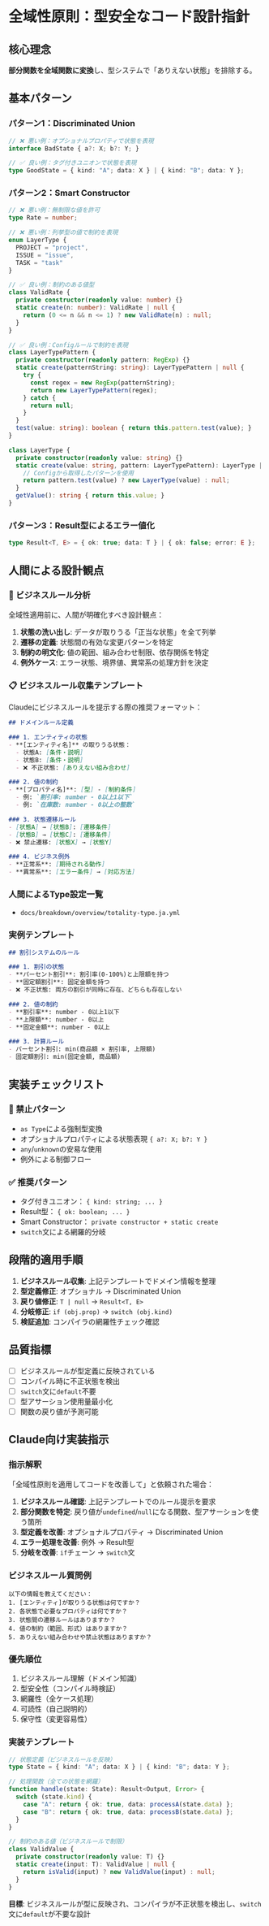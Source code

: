 # 全域性原則：型安全なコード設計指針

## 核心理念
**部分関数を全域関数に変換**し、型システムで「ありえない状態」を排除する。

## 基本パターン

### パターン1：Discriminated Union
```typescript
// ❌ 悪い例：オプショナルプロパティで状態を表現
interface BadState { a?: X; b?: Y; }

// ✅ 良い例：タグ付きユニオンで状態を表現
type GoodState = { kind: "A"; data: X } | { kind: "B"; data: Y };
```

### パターン2：Smart Constructor
```typescript
// ❌ 悪い例：無制限な値を許可
type Rate = number;

// ❌ 悪い例：列挙型の値で制約を表現
enum LayerType {
  PROJECT = "project",
  ISSUE = "issue",
  TASK = "task"
}

// ✅ 良い例：制約のある値型
class ValidRate {
  private constructor(readonly value: number) {}
  static create(n: number): ValidRate | null {
    return (0 <= n && n <= 1) ? new ValidRate(n) : null;
  }
}

// ✅ 良い例：Configルールで制約を表現
class LayerTypePattern {
  private constructor(readonly pattern: RegExp) {}
  static create(patternString: string): LayerTypePattern | null {
    try {
      const regex = new RegExp(patternString);
      return new LayerTypePattern(regex);
    } catch {
      return null;
    }
  }
  test(value: string): boolean { return this.pattern.test(value); }
}

class LayerType {
  private constructor(readonly value: string) {}
  static create(value: string, pattern: LayerTypePattern): LayerType | null {
    // Configから取得したパターンを使用
    return pattern.test(value) ? new LayerType(value) : null;
  }
  getValue(): string { return this.value; }
}
```

### パターン3：Result型によるエラー値化
```typescript
type Result<T, E> = { ok: true; data: T } | { ok: false; error: E };
```

## 人間による設計観点

### 🧠 ビジネスルール分析
全域性適用前に、人間が明確化すべき設計観点：

1. **状態の洗い出し**: データが取りうる「正当な状態」を全て列挙
2. **遷移の定義**: 状態間の有効な変更パターンを特定
3. **制約の明文化**: 値の範囲、組み合わせ制限、依存関係を特定
4. **例外ケース**: エラー状態、境界値、異常系の処理方針を決定

### 📋 ビジネスルール収集テンプレート

Claudeにビジネスルールを提示する際の推奨フォーマット：

```markdown
## ドメインルール定義

### 1. エンティティの状態
- **[エンティティ名]** の取りうる状態：
  - 状態A: [条件・説明]
  - 状態B: [条件・説明]
  - ❌ 不正状態: [ありえない組み合わせ]

### 2. 値の制約
- **[プロパティ名]**: [型] - [制約条件]
  - 例: `割引率: number - 0以上1以下`
  - 例: `在庫数: number - 0以上の整数`

### 3. 状態遷移ルール
- [状態A] → [状態B]: [遷移条件]
- [状態B] → [状態C]: [遷移条件]
- ❌ 禁止遷移: [状態X] → [状態Y]

### 4. ビジネス例外
- **正常系**: [期待される動作]
- **異常系**: [エラー条件] → [対応方法]
```

### 人間によるType設定一覧
- `docs/breakdown/overview/totality-type.ja.yml`

### 実例テンプレート
```markdown
## 割引システムのルール

### 1. 割引の状態
- **パーセント割引**: 割引率(0-100%)と上限額を持つ
- **固定額割引**: 固定金額を持つ
- ❌ 不正状態: 両方の割引が同時に存在、どちらも存在しない

### 2. 値の制約
- **割引率**: number - 0以上1以下
- **上限額**: number - 0以上
- **固定金額**: number - 0以上

### 3. 計算ルール
- パーセント割引: min(商品額 × 割引率, 上限額)
- 固定額割引: min(固定金額, 商品額)
```

## 実装チェックリスト

### 🚫 禁止パターン
- `as Type`による強制型変換
- オプショナルプロパティによる状態表現 `{ a?: X; b?: Y }`
- `any`/`unknown`の安易な使用
- 例外による制御フロー

### ✅ 推奨パターン
- タグ付きユニオン： `{ kind: string; ... }`
- Result型： `{ ok: boolean; ... }`
- Smart Constructor： `private constructor + static create`
- `switch`文による網羅的分岐

## 段階的適用手順

1. **ビジネスルール収集**: 上記テンプレートでドメイン情報を整理
2. **型定義修正**: オプショナル → Discriminated Union
3. **戻り値修正**: `T | null` → `Result<T, E>`
4. **分岐修正**: `if (obj.prop)` → `switch (obj.kind)`
5. **検証追加**: コンパイラの網羅性チェック確認

## 品質指標
- [ ] ビジネスルールが型定義に反映されている
- [ ] コンパイル時に不正状態を検出
- [ ] `switch`文に`default`不要
- [ ] 型アサーション使用量最小化
- [ ] 関数の戻り値が予測可能

## Claude向け実装指示

### 指示解釈
「全域性原則を適用してコードを改善して」と依頼された場合：

1. **ビジネスルール確認**: 上記テンプレートでのルール提示を要求
2. **部分関数を特定**: 戻り値が`undefined`/`null`になる関数、型アサーションを使う箇所
3. **型定義を改善**: オプショナルプロパティ → Discriminated Union
4. **エラー処理を改善**: 例外 → Result型
5. **分岐を改善**: `if`チェーン → `switch`文

### ビジネスルール質問例
```
以下の情報を教えてください：
1. [エンティティ]が取りうる状態は何ですか？
2. 各状態で必要なプロパティは何ですか？
3. 状態間の遷移ルールはありますか？
4. 値の制約（範囲、形式）はありますか？
5. ありえない組み合わせや禁止状態はありますか？
```

### 優先順位
1. ビジネスルール理解（ドメイン知識）
2. 型安全性（コンパイル時検証）
3. 網羅性（全ケース処理）
4. 可読性（自己説明的）
5. 保守性（変更容易性）

### 実装テンプレート
```typescript
// 状態定義（ビジネスルールを反映）
type State = { kind: "A"; data: X } | { kind: "B"; data: Y };

// 処理関数（全ての状態を網羅）
function handle(state: State): Result<Output, Error> {
  switch (state.kind) {
    case "A": return { ok: true, data: processA(state.data) };
    case "B": return { ok: true, data: processB(state.data) };
  }
}

// 制約のある値（ビジネスルールで制限）
class ValidValue {
  private constructor(readonly value: T) {}
  static create(input: T): ValidValue | null {
    return isValid(input) ? new ValidValue(input) : null;
  }
}
```

**目標**: ビジネスルールが型に反映され、コンパイラが不正状態を検出し、`switch`文に`default`が不要な設計
